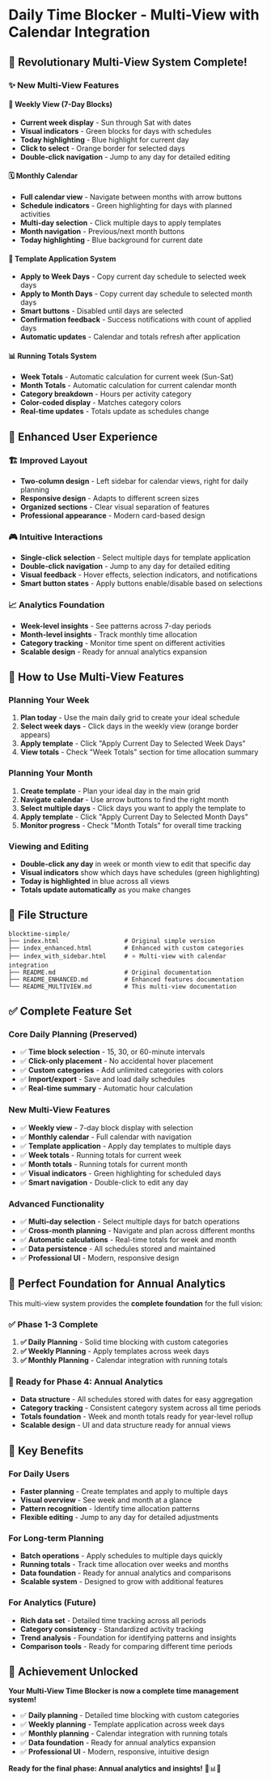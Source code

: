 # Daily Time Blocker - Multi-View with Calendar Integration

## 🎉 **Revolutionary Multi-View System Complete!**

### ✨ **New Multi-View Features**

#### 📅 **Weekly View (7-Day Blocks)**
- **Current week display** - Sun through Sat with dates
- **Visual indicators** - Green blocks for days with schedules
- **Today highlighting** - Blue highlight for current day
- **Click to select** - Orange border for selected days
- **Double-click navigation** - Jump to any day for detailed editing

#### 🗓️ **Monthly Calendar**
- **Full calendar view** - Navigate between months with arrow buttons
- **Schedule indicators** - Green highlighting for days with planned activities
- **Multi-day selection** - Click multiple days to apply templates
- **Month navigation** - Previous/next month buttons
- **Today highlighting** - Blue background for current date

#### 🎯 **Template Application System**
- **Apply to Week Days** - Copy current day schedule to selected week days
- **Apply to Month Days** - Copy current day schedule to selected month days
- **Smart buttons** - Disabled until days are selected
- **Confirmation feedback** - Success notifications with count of applied days
- **Automatic updates** - Calendar and totals refresh after application

#### 📊 **Running Totals System**
- **Week Totals** - Automatic calculation for current week (Sun-Sat)
- **Month Totals** - Automatic calculation for current calendar month
- **Category breakdown** - Hours per activity category
- **Color-coded display** - Matches category colors
- **Real-time updates** - Totals update as schedules change

## 🎯 **Enhanced User Experience**

### **🏗️ Improved Layout**
- **Two-column design** - Left sidebar for calendar views, right for daily planning
- **Responsive design** - Adapts to different screen sizes
- **Organized sections** - Clear visual separation of features
- **Professional appearance** - Modern card-based design

### **🎮 Intuitive Interactions**
- **Single-click selection** - Select multiple days for template application
- **Double-click navigation** - Jump to any day for detailed editing
- **Visual feedback** - Hover effects, selection indicators, and notifications
- **Smart button states** - Apply buttons enable/disable based on selections

### **📈 Analytics Foundation**
- **Week-level insights** - See patterns across 7-day periods
- **Month-level insights** - Track monthly time allocation
- **Category tracking** - Monitor time spent on different activities
- **Scalable design** - Ready for annual analytics expansion

## 🚀 **How to Use Multi-View Features**

### **Planning Your Week**
1. **Plan today** - Use the main daily grid to create your ideal schedule
2. **Select week days** - Click days in the weekly view (orange border appears)
3. **Apply template** - Click "Apply Current Day to Selected Week Days"
4. **View totals** - Check "Week Totals" section for time allocation summary

### **Planning Your Month**
1. **Create template** - Plan your ideal day in the main grid
2. **Navigate calendar** - Use arrow buttons to find the right month
3. **Select multiple days** - Click days you want to apply the template to
4. **Apply template** - Click "Apply Current Day to Selected Month Days"
5. **Monitor progress** - Check "Month Totals" for overall time tracking

### **Viewing and Editing**
- **Double-click any day** in week or month view to edit that specific day
- **Visual indicators** show which days have schedules (green highlighting)
- **Today is highlighted** in blue across all views
- **Totals update automatically** as you make changes

## 📁 **File Structure**

```
blocktime-simple/
├── index.html                  # Original simple version
├── index_enhanced.html         # Enhanced with custom categories
├── index_with_sidebar.html     # ⭐ Multi-view with calendar integration
├── README.md                   # Original documentation
├── README_ENHANCED.md          # Enhanced features documentation
└── README_MULTIVIEW.md         # This multi-view documentation
```

## ✅ **Complete Feature Set**

### **Core Daily Planning (Preserved)**
- ✅ **Time block selection** - 15, 30, or 60-minute intervals
- ✅ **Click-only placement** - No accidental hover placement
- ✅ **Custom categories** - Add unlimited categories with colors
- ✅ **Import/export** - Save and load daily schedules
- ✅ **Real-time summary** - Automatic hour calculation

### **New Multi-View Features**
- ✅ **Weekly view** - 7-day block display with selection
- ✅ **Monthly calendar** - Full calendar with navigation
- ✅ **Template application** - Apply day templates to multiple days
- ✅ **Week totals** - Running totals for current week
- ✅ **Month totals** - Running totals for current month
- ✅ **Visual indicators** - Green highlighting for scheduled days
- ✅ **Smart navigation** - Double-click to edit any day

### **Advanced Functionality**
- ✅ **Multi-day selection** - Select multiple days for batch operations
- ✅ **Cross-month planning** - Navigate and plan across different months
- ✅ **Automatic calculations** - Real-time totals for week and month
- ✅ **Data persistence** - All schedules stored and maintained
- ✅ **Professional UI** - Modern, responsive design

## 🎯 **Perfect Foundation for Annual Analytics**

This multi-view system provides the **complete foundation** for the full vision:

### **✅ Phase 1-3 Complete**
1. **✅ Daily Planning** - Solid time blocking with custom categories
2. **✅ Weekly Planning** - Apply templates across week days
3. **✅ Monthly Planning** - Calendar integration with running totals

### **🔮 Ready for Phase 4: Annual Analytics**
- **Data structure** - All schedules stored with dates for easy aggregation
- **Category tracking** - Consistent category system across all time periods
- **Totals foundation** - Week and month totals ready for year-level rollup
- **Scalable design** - UI and data structure ready for annual views

## 🌟 **Key Benefits**

### **For Daily Users**
- **Faster planning** - Create templates and apply to multiple days
- **Visual overview** - See week and month at a glance
- **Pattern recognition** - Identify time allocation patterns
- **Flexible editing** - Jump to any day for detailed adjustments

### **For Long-term Planning**
- **Batch operations** - Apply schedules to multiple days quickly
- **Running totals** - Track time allocation over weeks and months
- **Data foundation** - Ready for annual analytics and comparisons
- **Scalable system** - Designed to grow with additional features

### **For Analytics (Future)**
- **Rich data set** - Detailed time tracking across all periods
- **Category consistency** - Standardized activity tracking
- **Trend analysis** - Foundation for identifying patterns and insights
- **Comparison tools** - Ready for comparing different time periods

## 🎉 **Achievement Unlocked**

**Your Multi-View Time Blocker is now a complete time management system!**

- ✅ **Daily planning** - Detailed time blocking with custom categories
- ✅ **Weekly planning** - Template application across week days  
- ✅ **Monthly planning** - Calendar integration with running totals
- ✅ **Data foundation** - Ready for annual analytics expansion
- ✅ **Professional UI** - Modern, responsive, intuitive design

**Ready for the final phase: Annual analytics and insights!** 🎯📊⏰
